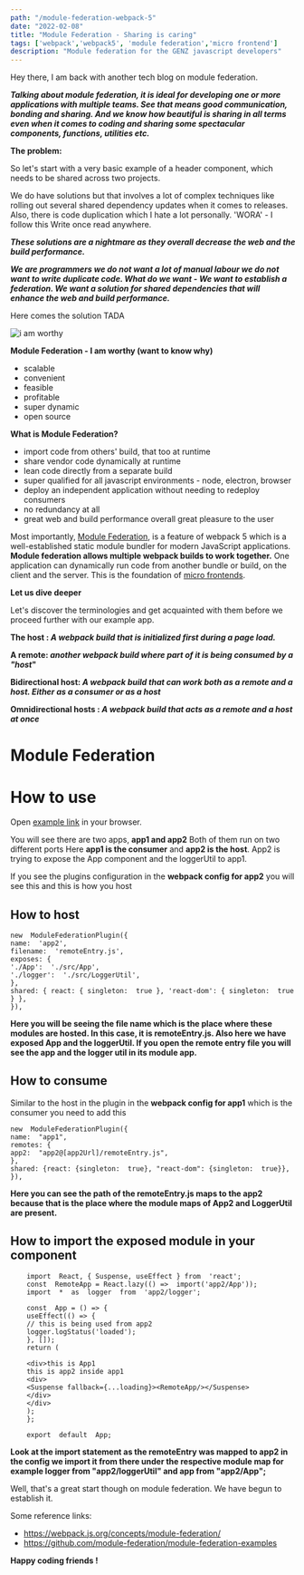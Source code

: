 ```yaml
---
path: "/module-federation-webpack-5"
date: "2022-02-08"
title: "Module Federation - Sharing is caring"
tags: ['webpack','webpack5', 'module federation','micro frontend']
description: "Module federation for the GENZ javascript developers"
---
```


Hey there, I am back with another tech blog on module federation.

***Talking about module federation, it is ideal for developing one or more applications with multiple teams. See that means good communication, bonding and sharing. And we know how beautiful is sharing in all terms even when it comes to coding and sharing some spectacular components, functions, utilities etc.***

  

**The problem:**

So let's start with a very basic example of a header component, which needs to be shared across two projects.

We do have solutions but that involves a lot of complex techniques like rolling out several shared dependency updates when it comes to releases. Also, there is code duplication which I hate a lot personally. 'WORA' - I follow this Write once read anywhere.

***These solutions are a nightmare as they overall decrease the web and the build performance.***

***We are programmers we do not want a lot of manual labour we do not want to write duplicate code. What do we want - We want to establish a federation. We want a solution for shared dependencies that will enhance the web and build performance.***

  

Here comes the solution TADA

![i am worthy](https://static2.srcdn.com/wordpress/wp-content/uploads/2019/05/captain-america-mjolnir.jpg?q=50&fit=crop&w=960&h=500&dpr=1.5)

**Module Federation - I am worthy (want to know why)**

- scalable
- convenient
- feasible
- profitable
- super dynamic
- open source

**What is Module Federation?**

- import code from others' build, that too at runtime
- share vendor code dynamically at runtime
- lean code directly from a separate build
- super qualified for all javascript environments - node, electron, browser
- deploy an independent application without needing to redeploy consumers
- no redundancy at all
- great web and build performance overall great pleasure to the user

Most importantly, [Module Federation](https://webpack.js.org/concepts/module-federation/), is a feature of webpack 5 which is a well-established static module bundler for modern JavaScript applications. **Module federation allows multiple webpack builds to work together.** One application can dynamically run code from another bundle or build, on the client and the server. This is the foundation of [micro frontends](https://micro-frontends.org/).

**Let us dive deeper**

Let's discover the terminologies and get acquainted with them before we proceed further with our example app.

**The host : *A webpack build that is initialized first during a page load.***

**A remote: *another webpack build where part of it is being consumed by a "host*"**

**Bidirectional host: *A webpack build that can work both as a remote and a host. Either as a consumer or as a host***

**Omnidirectional hosts : *A webpack build that acts as a remote and a host at once***

# Module Federation

  

# How to use

  


Open [example link](https://stackblitz.com/edit/github-xhp1da-bmfg3q?file=app2/webpack.config.js&terminal=start&terminal=) in your browser.

You will see there are two apps, **app1 and app2** 
Both of them run on two different ports
Here **app1 is the consumer** and  **app2 is the host**. App2 is trying to expose the App component and the loggerUtil to app1.



  If you see the plugins configuration in the **webpack config for app2** you will see this and this is how you host

## **How to host**

  

    new  ModuleFederationPlugin({
    name:  'app2',
    filename:  'remoteEntry.js',
    exposes: {
    './App':  './src/App',
    './logger':  './src/LoggerUtil',
    },
    shared: { react: { singleton:  true }, 'react-dom': { singleton:  true } },
    }), 

**Here you will be seeing the file name which is the place where these modules are hosted. In this case, it is remoteEntry.js. Also here we have exposed App and the loggerUtil. If you open the remote entry file you will see the app and the logger util in its module app.**

## **How to consume**

Similar to the host in the plugin in the **webpack config for app1** which is the consumer you need to add this

    new  ModuleFederationPlugin({
    name:  "app1",
    remotes: {
    app2:  "app2@[app2Url]/remoteEntry.js",
    },
    shared: {react: {singleton:  true}, "react-dom": {singleton:  true}},
    }),

**Here you can see the path of the remoteEntry.js maps to the app2 because that is the place where the module maps of App2 and LoggerUtil are present.**

## How to import the exposed module in your component

        import  React, { Suspense, useEffect } from  'react';
        const  RemoteApp = React.lazy(() =>  import('app2/App'));
        import  *  as  logger  from  'app2/logger';
        
        const  App = () => {
        useEffect(() => {
        // this is being used from app2
        logger.logStatus('loaded');
        }, []);
        return (
        
        <div>this is App1 
        this is app2 inside app1
        <div>
        <Suspense fallback={...loading}><RemoteApp/></Suspense>
        </div>
        </div>
        );
        };
    
        export  default  App;
**Look at the import statement as the remoteEntry was mapped to app2 in the config we import it from there under the respective module map for example logger from "app2/loggerUtil" and app from "app2/App";**

Well, that's a great start though on module federation. We have begun to establish it.

Some reference links:

- https://webpack.js.org/concepts/module-federation/
- https://github.com/module-federation/module-federation-examples

**Happy coding friends !**

